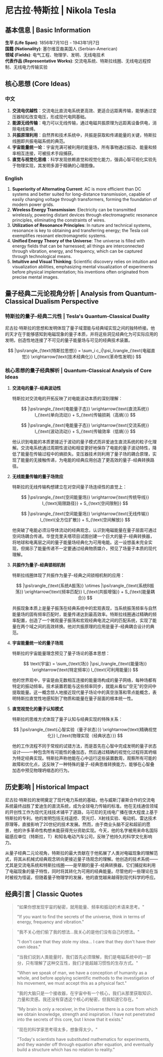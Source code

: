# 尼古拉·特斯拉 | Nikola Tesla

## 基本信息 | Basic Information

**生平 (Life Span)**: 1856年7月10日 - 1943年1月7日  
**国籍 (Nationality)**: 塞尔维亚裔美国人 (Serbian-American)  
**领域 (Fields)**: 电气工程、物理学、发明、无线电技术  
**代表作品 (Representative Works)**: 交流电系统、特斯拉线圈、无线电远程控制、无线电力传输实验

## 核心思想 (Core Ideas)

### 中文
1. **交流电优越性**：交流电比直流电系统更高效、更适合远距离传输，能够通过变压器轻松改变电压，形成现代电网基础。
2. **能源无线传输**：电力可以无线传输，通过电磁共振原理为远距离设备供电，消除电线束缚。
3. **共振原理利用**：自然界和技术系统中，共振是获取和传递能量的关键，特斯拉线圈即共振电磁系统的典范。
4. **宇宙能量统一论**：宇宙充满可被利用的能量场，所有事物通过振动、能量和频率相互连接，可被技术手段捕获。
5. **直觉与视觉化思维**：科学发现依赖直觉和视觉化能力，强调心智可视化实验先于物理实现，其发明多源于精确的心理图像。

### English
1. **Superiority of Alternating Current**: AC is more efficient than DC systems and better suited for long-distance transmission, capable of easily changing voltage through transformers, forming the foundation of modern power grids.
2. **Wireless Energy Transmission**: Electricity can be transmitted wirelessly, powering distant devices through electromagnetic resonance principles, eliminating the constraints of wires.
3. **Utilization of Resonance Principles**: In nature and technical systems, resonance is key to obtaining and transferring energy; the Tesla coil exemplifies resonant electromagnetic systems.
4. **Unified Energy Theory of the Universe**: The universe is filled with energy fields that can be harnessed; all things are interconnected through vibration, energy, and frequency, which can be captured through technological means.
5. **Intuitive and Visual Thinking**: Scientific discovery relies on intuition and visualization abilities, emphasizing mental visualization of experiments before physical implementation; his inventions often originated from precise mental images.

## 量子经典二元论视角分析 | Analysis from Quantum-Classical Dualism Perspective

### 特斯拉的量子-经典二元性 | Tesla's Quantum-Classical Duality

尼古拉·特斯拉的思想和发明体现了量子域潜能与经典域实现之间的独特桥接。他的天才在于能够感知到电磁现象的量子本质，并将这些洞见经典化为可实际应用的发明，创造性地连接了不可见的量子能量场与可见的经典技术装置。

$$
|\psi\rangle_{\text{特斯拉思想}} = \sum_i c_i|\psi_i\rangle_{\text{电磁直觉}} \xrightarrow{\text{技术经典化}} I_{\text{革命性发明}}
$$

### 核心思想的量子经典解析 | Quantum-Classical Analysis of Core Ideas

1. **交流电的量子-经典波动性**

   特斯拉对交流电的开拓反映了对电能波动本质的深刻理解：

   $$
   |\psi\rangle_{\text{电能量子态}} \xrightarrow{\text{直流系统}} I_{\text{单向流动}} + S_{\text{传输损耗（高熵）}}
   $$

   $$
   |\psi\rangle_{\text{电能量子态}} \xrightarrow{\text{交流系统}} I_{\text{波动流动}} + S_{\text{传输效率（低熵）}}
   $$

   他认识到电能的本质更接近于波动的量子模式而非爱迪生直流系统的粒子化理解。交流电系统通过周期性波动和相变更好地保存了电能的量子波动特性，降低了能量在传输过程中的熵损失。变压器技术则利用了量子场的耦合原理，实现了能量的无接触传递，为电能的经典应用创造了更高效的量子-经典转换路径。

2. **无线能量传输的量子场效应**

   特斯拉的无线传输构想建立在对空间量子场连续性的直觉上：

   $$
   |\psi\rangle_{\text{空间能量场}} \xrightarrow{\text{传统导线}} I_{\text{局限路径}} + S_{\text{空间限制}}
   $$

   $$
   |\psi\rangle_{\text{空间能量场}} \xrightarrow{\text{无线传输}} I_{\text{全方位扩散}} + S_{\text{空间解放}}
   $$

   他突破了电能必须沿导体流动的经典观念，认识到电磁能量在量子层面可通过空间场耦合传递。华登克里夫塔项目试图创建一个巨大的量子-经典转换器，将地球和电离层之间的量子能量场经典化为可用电能。这一设想虽未完全实现，但揭示了能量传递不一定要通过经典物质媒介，预见了场量子本质的现代理解。

3. **共振作为量子-经典锁相机制**

   特斯拉线圈体现了共振作为量子-经典之间锁相机制的应用：

   $$
   |\psi\rangle_{\text{系统A振荡}} \otimes |\psi\rangle_{\text{系统B振荡}} \xrightarrow{\text{频率匹配}} I_{\text{共振增强}} + S_{\text{能量耦合}}
   $$

   共振现象本质上是量子振荡在经典系统中的宏观表现，当系统振荡频率与自然能量场的固有频率匹配时，能量传递达到最高效率。特斯拉线圈通过精确的频率配置，创造了一个微观量子振荡和宏观经典电流之间的匹配系统，实现了能量在两个域之间的高效转换。他对共振原理的应用是量子-经典耦合设计的典范。

4. **宇宙能量统一论的量子场观**

   特斯拉的宇宙能量理念预见了量子场论的基本思想：

   $$
   \text{宇宙} = \sum_{\text{场}} |\psi_i\rangle_{\text{能量场}} \xrightarrow{\text{特定频率}} I_{\text{可利用能量}}
   $$

   他的世界观中，宇宙是由无数相互连接的能量场构成的量子网络，每种场都有特定的振动频率。技术装置若能与这些频率同步，就能从看似"空无"的空间中提取能量。这一概念惊人地接近现代量子场论中的真空涨落和零点能概念，表明特斯拉直觉性地感知到了物质和能量在量子层面的根本统一性。

5. **直觉视觉化的量子认知模式**

   特斯拉的思维方式体现了量子认知与经典实现的特殊关系：

   $$
   |\psi\rangle_{\text{心智实验（量子状态）}} \xrightarrow{\text{精确视觉化}} I_{\text{物理实现（经典状态）}}
   $$

   他的工作流程不同于常规的试错方法，而是首先在心智中完成发明的量子状态设计——一种包含所有可能性的叠加态，然后通过精确的视觉化过程将其坍缩为特定经典实现。特斯拉声称他能在心中运行这些装置数周，观察所有可能的故障和优化点，这反映了一种特殊的量子-经典思维转换能力，能够在心智叠加态中预见物理坍缩态的行为。

## 历史影响 | Historical Impact

尼古拉·特斯拉的发明奠定了现代电力系统的基础，他与威斯汀豪斯合作的交流电系统最终战胜了爱迪生的直流系统，成为全球电力传输的标准。他在无线通信领域的开创性工作为现代无线技术铺平了道路，马可尼的无线电广播在很大程度上基于特斯拉的专利。他的发明包括无线遥控、荧光灯、X射线实验、电动机、雷达技术原理等，直接影响了20世纪的技术发展。然而，由于商业头脑不足和超前的愿景，他的许多革命性构想未能获得充分资助实现。今天，他的名字被用来命名国际磁感应单位（特斯拉，T）和知名电动汽车公司，反映了他持久的科学文化影响力。

从量子经典二元论视角，特斯拉的最大贡献在于他拓展了人类对电磁现象的理解范式，将其从机械式经典观念转向更接近量子场观念的理解。他创造的技术系统——尤其是交流电系统和特斯拉线圈——是早期的量子-经典转换器，它们捕捉和利用了电磁现象的量子特性，同时将其转化为可用的经典能量。尽管他的一些理论在当时被视为怪诞，但随着量子物理学的发展，他的直觉越来越得到现代科学的呼应。

## 经典引言 | Classic Quotes

> "如果你想发现宇宙的秘密，就用能量、频率和振动的术语来思考。"
> 
> "If you want to find the secrets of the universe, think in terms of energy, frequency and vibration."

> "我不关心他们偷了我的想法...我关心的是他们没有自己的想法。"
> 
> "I don't care that they stole my idea... I care that they don't have their own ideas."

> "当我们说到人类能量时，我们首先必须理解，我们是电磁系统中的一部分，只有理解了这种交互性，我们才能超越习惯性的生存方式。"
> 
> "When we speak of man, we have a conception of humanity as a whole, and before applying scientific methods to the investigation of his movement, we must accept this as a physical fact."

> "我的大脑只是一个接收器，在宇宙中有一个核心，我们从那里获取知识、力量和灵感。我还没有穿透这个核心的秘密，但我知道它存在。"
> 
> "My brain is only a receiver, in the Universe there is a core from which we obtain knowledge, strength and inspiration. I have not penetrated into the secrets of this core, but I know that it exists."

> "现在的科学家思考得太多，想象得太少。"
> 
> "Today's scientists have substituted mathematics for experiments, and they wander off through equation after equation, and eventually build a structure which has no relation to reality." 